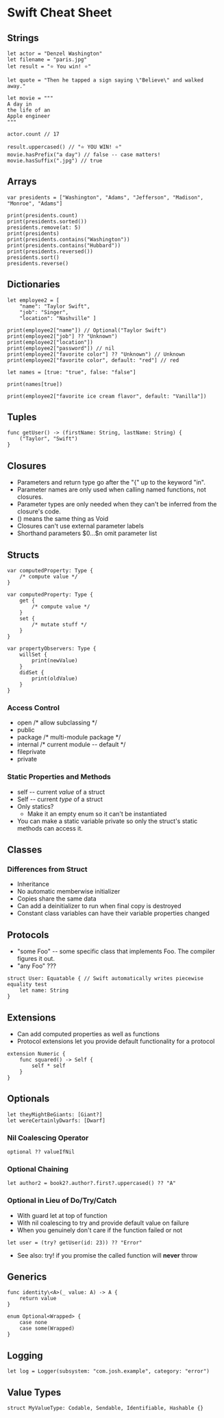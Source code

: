 # Swift Cheat Sheet
## Strings
	let actor = "Denzel Washington"
	let filename = "paris.jpg"
	let result = "⭐️ You win! ⭐️"

	let quote = "Then he tapped a sign saying \"Believe\" and walked away."

	let movie = """
	A day in
	the life of an
	Apple engineer
	"""
	
	actor.count // 17
	
	result.uppercased() // "⭐️ YOU WIN! ⭐️"
	movie.hasPrefix("a day") // false -- case matters!
	movie.hasSuffix(".jpg") // true

## Arrays
	var presidents = ["Washington", "Adams", "Jefferson", "Madison", "Monroe", "Adams"]

	print(presidents.count)
	print(presidents.sorted())
	presidents.remove(at: 5)
	print(presidents)
	print(presidents.contains("Washington"))
	print(presidents.contains("Hubbard"))
	print(presidents.reversed())
	presidents.sort()
	presidents.reverse()
	
## Dictionaries
	let employee2 = [
		"name": "Taylor Swift",
		"job": "Singer",
		"location": "Nashville" ]

	print(employee2["name"]) // Optional("Taylor Swift")
	print(employee2["job"] ?? "Unknown")
	print(employee2["location"])
	print(employee2["password"]) // nil
	print(employee2["favorite color"] ?? "Unknown") // Unknown
	print(employee2["favorite color", default: "red"] // red

	let names = [true: "true", false: "false"]

	print(names[true])

	print(employee2["favorite ice cream flavor", default: "Vanilla"])

## Tuples
    func getUser() -> (firstName: String, lastName: String) {
        ("Taylor", "Swift")
    } 

## Closures
* Parameters and return type go after the "{" up to the keyword "in".
* Parameter names are only used when calling named functions, not closures.
* Parameter types are only needed when they can't be inferred from the closure's code.
* () means the same thing as Void
* Closures can't use external parameter labels
* Shorthand parameters \$0...$n omit parameter list

## Structs
	var computedProperty: Type {
        /* compute value */
	}

    var computedProperty: Type {
        get {
            /* compute value */
        }
        set {
            /* mutate stuff */
        }
    }

    var propertyObservers: Type {
        willSet {
            print(newValue)
        }
        didSet {
            print(oldValue)
        }
    }

### Access Control
* open /* allow subclassing */
* public
* package /* multi-module package */
* internal /* current module -- default */
* fileprivate
* private

### Static Properties and Methods
* self -- current *value* of a struct
* Self -- current *type* of a struct
* Only statics?
    * Make it an empty enum so it can't be instantiated
* You can make a static variable private so only the struct's static methods can access it.

## Classes
### Differences from Struct
* Inheritance
* No automatic memberwise initializer
* Copies share the same data
* Can add a deinitializer to run when final copy is destroyed
* Constant class variables can have their variable properties changed

## Protocols
* "some Foo" -- some specific class that implements Foo. The compiler figures it out.
* "any Foo" ???
```
struct User: Equatable { // Swift automatically writes piecewise equality test
    let name: String
}
```

## Extensions
* Can add computed properties as well as functions
* Protocol extensions let you provide default functionality for a protocol
```
extension Numeric {
    func squared() -> Self {
        self * self
    }
}
```

## Optionals
```
let theyMightBeGiants: [Giant?]
let wereCertainlyDwarfs: [Dwarf]
```

### Nil Coalescing Operator
```
optional ?? valueIfNil
```

### Optional Chaining
```
let author2 = book2?.author?.first?.uppercased() ?? "A"
```

### Optional in Lieu of Do/Try/Catch
* With guard let at top of function
* With nil coalescing to try and provide default value on failure
* When you genuinely don't care if the function failed or not
```
let user = (try? getUser(id: 23)) ?? "Error"
```
* See also: try! if you promise the called function will **never** throw

## Generics
	func identity\<A>(_ value: A) -> A {
		return value
	}

	enum Optional<Wrapped> {
		case none
		case some(Wrapped)
	}

## Logging
    let log = Logger(subsystem: "com.josh.example", category: "error")

## Value Types
	struct MyValueType: Codable, Sendable, Identifiable, Hashable {}